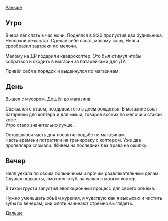 [Раньше](2019.11.02.md)
## Утро
Вчера лёг спать в час ночи. Поднялся в 9:20 пропустив два будильника. Неплохой результат. Сделал себе салат, малому кашу, Нелли срообразил завтраки по мелочи.

Малому на ДР подарили квадрокоптер. Это был стимул чтобы собраться и сходить в магазин за батарейками для ДУ.

Привёл себя в порядок и выдвинулся по магазинам.
## День
Вышел с мусором. Дошёл до магазина.

Свзязался с отцом, поздравил его с днём рожденья. В магазине взял батарейки для коптера и для мыши, товаров всяких по мелочи и стакан кофе.  
Утро стало значительно лучше.

Оставшуюся часть дня посвятил ходьбе по магазинам.  
Часть времени потратили на тренировку с коптером. Уже два пропеллера сломали. Живём на последних без права на ошибку.
## Вечер
Нелл уехала по своим больничным и прочим развлекательным делам.  
Слушал подкасты, смотрел ютуб, запускал с малым коптер.

В тихой грусти запустил эволюционный процесс для своего объёма.

Нужно уменьшать объём курения, я чувствую как я высыхаю и чистить зубы по вечерам, они опять начинают стрёмно выглядеть.

[Дальше](2019.11.04.md)
